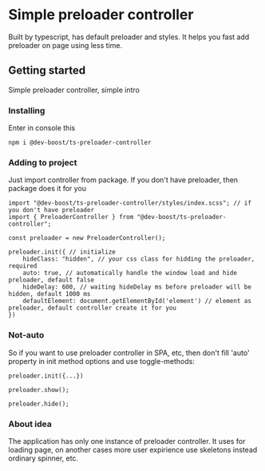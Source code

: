 # Simple preloader controller

Built by typescript, has default preloader and styles. It helps you fast add preloader on page using less time.

## Getting started

Simple preloader controller, simple intro

### Installing

Enter in console this

```
npm i @dev-boost/ts-preloader-controller 
```

### Adding to project

Just import controller from package. If you don't have preloader, then package does it for you

```
import "@dev-boost/ts-preloader-controller/styles/index.scss"; // if you don't have preloader
import { PreloaderController } from "@dev-boost/ts-preloader-controller"; 

const preloader = new PreloaderController();

preloader.init({ // initialize
    hideClass: "hidden", // your css class for hidding the preloader, required
    auto: true, // automatically handle the window load and hide preloader, default false
    hideDelay: 600, // waiting hideDelay ms before preloader will be hidden, default 1000 ms
    defaultElement: document.getElementById('element') // element as preloader, default controller create it for you
})
```

### Not-auto

So if you want to use preloader controller in SPA, etc, then don't fill 'auto' property in init method options and use toggle-methods:

```
preloader.init({...})

preloader.show();

preloader.hide();
```

### About idea

The application has only one instance of preloader controller. It uses for loading page, on another cases more user expirience use skeletons instead ordinary spinner, etc.

